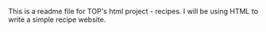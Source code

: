 This is a readme file for TOP's html project - recipes.
I will be using HTML to write a simple recipe website.
